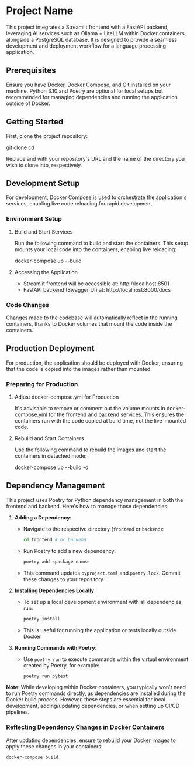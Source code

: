 # Project Name

This project integrates a Streamlit frontend with a FastAPI backend, leveraging AI services such as Ollama + LiteLLM within Docker containers, alongside a PostgreSQL database. It is designed to provide a seamless development and deployment workflow for a language processing application.

## Prerequisites

Ensure you have Docker, Docker Compose, and Git installed on your machine. Python 3.10 and Poetry are optional for local setups but recommended for managing dependencies and running the application outside of Docker.

## Getting Started

First, clone the project repository:

git clone <repository-url>
cd <project-directory>

Replace <repository-url> and <project-directory> with your repository's URL and the name of the directory you wish to clone into, respectively.

## Development Setup

For development, Docker Compose is used to orchestrate the application's services, enabling live code reloading for rapid development.

### Environment Setup

1. Build and Start Services

   Run the following command to build and start the containers. This setup mounts your local code into the containers, enabling live reloading:

   docker-compose up --build

2. Accessing the Application

   - Streamlit frontend will be accessible at: http://localhost:8501
   - FastAPI backend (Swagger UI) at: http://localhost:8000/docs

### Code Changes

Changes made to the codebase will automatically reflect in the running containers, thanks to Docker volumes that mount the code inside the containers.

## Production Deployment

For production, the application should be deployed with Docker, ensuring that the code is copied into the images rather than mounted.

### Preparing for Production

1. Adjust docker-compose.yml for Production

   It's advisable to remove or comment out the volume mounts in docker-compose.yml for the frontend and backend services. This ensures the containers run with the code copied at build time, not the live-mounted code.

2. Rebuild and Start Containers

   Use the following command to rebuild the images and start the containers in detached mode:

   docker-compose up --build -d

## Dependency Management

This project uses Poetry for Python dependency management in both the frontend and backend. Here's how to manage those dependencies:

1. **Adding a Dependency**:
   - Navigate to the respective directory (`frontend` or `backend`):
     ```bash
     cd frontend # or backend
     ```
   - Run Poetry to add a new dependency:
     ```bash
     poetry add <package-name>
     ```
   - This command updates `pyproject.toml` and `poetry.lock`. Commit these changes to your repository.

2. **Installing Dependencies Locally**:
   - To set up a local development environment with all dependencies, run:
     ```bash
     poetry install
     ```
   - This is useful for running the application or tests locally outside Docker.

3. **Running Commands with Poetry**:
   - Use `poetry run` to execute commands within the virtual environment created by Poetry, for example:
     ```bash
     poetry run pytest
     ```

**Note**: While developing within Docker containers, you typically won't need to run Poetry commands directly, as dependencies are installed during the Docker build process. However, these steps are essential for local development, adding/updating dependencies, or when setting up CI/CD pipelines.

### Reflecting Dependency Changes in Docker Containers

After updating dependencies, ensure to rebuild your Docker images to apply these changes in your containers:

```bash
docker-compose build
